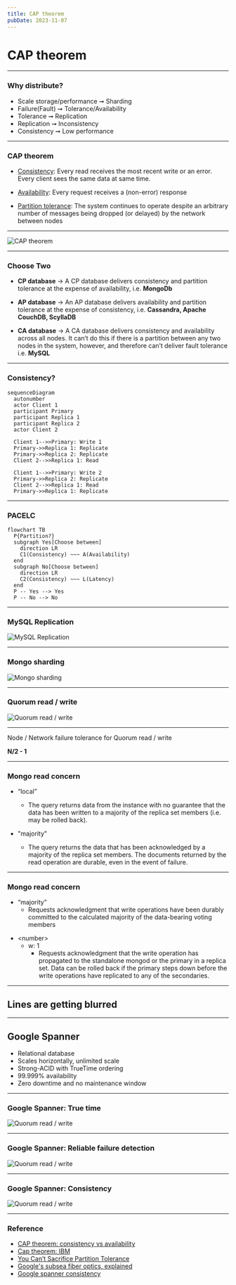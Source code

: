 ```yaml
---
title: CAP theorem
pubDate: 2023-11-07
---
```


# CAP theorem

---

### Why distribute?

- Scale storage/performance ➞ Sharding <!-- .element: class="fragment" -->
- Failure(Fault) ➞ Tolerance/Availability <!-- .element: class="fragment" -->
- Tolerance ➞ Replication <!-- .element: class="fragment" -->
- Replication ➞ Inconsistency <!-- .element: class="fragment" -->
- Consistency ➞ Low performance <!-- .element: class="fragment" -->

---

### CAP theorem

- [Consistency](https://en.wikipedia.org/wiki/Consistency_model):
  Every read receives the most recent write or an error. Every client sees the same data at same time.

<!-- .element: class="fragment" -->

- [Availability](https://en.wikipedia.org/wiki/Availability):
  Every request receives a (non-error) response

<!-- .element: class="fragment" -->

- [Partition tolerance](https://en.wikipedia.org/wiki/Network_partitioning):
  The system continues to operate despite an arbitrary number of messages being dropped (or delayed) by the network between nodes

<!-- .element: class="fragment" -->

---

![CAP theorem](/assets/cap/CAP-theorem.svg)

---

### Choose Two

- **CP database** → A CP database delivers consistency and partition tolerance at the expense of availability, i.e. **MongoDb**

<!-- .element: class="fragment text-3xl" -->

- **AP database** → An AP database delivers availability and partition tolerance at the expense of consistency, i.e. **Cassandra, Apache CouchDB, ScyllaDB**

<!-- .element: class="fragment text-3xl" -->

- **CA database** → A CA database delivers consistency and availability across all nodes. It can’t do this if there is a partition between any two nodes in the system, however, and therefore can’t deliver fault tolerance i.e. **MySQL**

<!-- .element: class="fragment text-3xl" -->

---

### Consistency?

```mermaid
sequenceDiagram
  autonumber
  actor Client 1
  participant Primary
  participant Replica 1
  participant Replica 2
  actor Client 2

  Client 1-->>Primary: Write 1
  Primary->>Replica 1: Replicate
  Primary->>Replica 2: Replicate
  Client 2-->>Replica 1: Read

  Client 1-->>Primary: Write 2
  Primary->>Replica 2: Replicate
  Client 2-->>Replica 1: Read
  Primary->>Replica 1: Replicate
```

---

### PACELC

```mermaid
flowchart TB
  P{Partition?}
  subgraph Yes[Choose between]
    direction LR
    C1(Consistency) ~~~ A(Availability)
  end
  subgraph No[Choose between]
    direction LR
    C2(Consistency) ~~~ L(Latency)
  end
  P -- Yes --> Yes
  P -- No --> No
```

---

### MySQL Replication

![MySQL Replication](/assets/cap/MySQL-replication.svg)

---

### Mongo sharding

![Mongo sharding](/assets/cap/Mongo-sharding.svg)

---

### Quorum read / write

![Quorum read / write](/assets/cap/Quorum-read-write.svg)

---

Node / Network failure tolerance for Quorum read / write

<!-- .element: class="fragment text-6xl" -->

**N/2 - 1**

<!-- .element: class="fragment text-7xl" -->

---

### Mongo read concern

- “local”

  - The query returns data from the instance with no guarantee that the data has been written to a majority of the replica set members (i.e. may be rolled back).
  <!-- .element: class="text-2xl" -->

- "majority"
  - The query returns the data that has been acknowledged by a majority of the replica set members. The documents returned by the read operation are durable, even in the event of failure.
  <!-- .element: class="text-2xl" -->

---

### Mongo read concern

- “majority”
  - Requests acknowledgment that write operations have been durably committed to the calculated majority of the data-bearing voting members

<!-- .element: class="text-2xl" -->

- \<number\>
  - w: 1
    - Requests acknowledgment that the write operation has propagated to the standalone mongod or the primary in a replica set. Data can be rolled back if the primary steps down before the write operations have replicated to any of the secondaries.

<!-- .element: class="text-2xl" -->

---

## Lines are getting blurred

---

## Google Spanner

- Relational database <!-- .element: class="fragment" -->
- Scales horizontally, unlimited scale <!-- .element: class="fragment" -->
- Strong-ACID with TrueTime ordering <!-- .element: class="fragment" -->
- 99.999% availability <!-- .element: class="fragment" -->
- Zero downtime and no maintenance window <!-- .element: class="fragment" -->

---

### Google Spanner: True time

![Quorum read / write](/assets/cap/Atomic-Clock.svg)

---

### Google Spanner: Reliable failure detection

![Quorum read / write](/assets/cap/world-wide-connection.svg)

---

### Google Spanner: Consistency

![Quorum read / write](/assets/cap/Google-Spanner-Consistency.svg)

---

### Reference

- [CAP theorem: consistency vs availability](https://ashrafuzzaman.github.io/posts/cap-theorem-consistency-vs-availability/)
- [Cap theorem: IBM](https://www.ibm.com/topics/cap-theorem)
- [You Can’t Sacrifice Partition Tolerance](https://codahale.com/you-cant-sacrifice-partition-tolerance/)
- [Google's subsea fiber optics, explained](https://cloud.google.com/blog/topics/developers-practitioners/googles-subsea-fiber-optics-explained)
- [Google spanner consistency](https://www.youtube.com/watch?v=sOtlaH-QlxM&t=3s&ab_channel=GoogleCloudTech)
